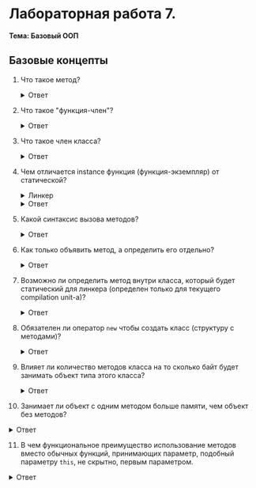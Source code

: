 # Лабораторная работа 7.

**Тема: Базовый ООП**


## Базовые концепты

1. Что такое метод?

   <details>
   <summary>Ответ</summary>
   Метод это функция, определенная внутри структуры (класса).
   </details>

2. Что такое "функция-член"?

   <details>
   <summary>Ответ</summary>
   Это синоним для слова метод.
   </details>

3. Что такое член класса?

   <details>
   <summary>Ответ</summary>
   Методы, поля. (А также конструкторы и деструкторы, но это позже.)
   </details>

4. Чем отличается instance функция (функция-экземпляр) от статической?

   <details>
   <summary>Линкер</summary>
 
   `static` для методов не связан со `static` для линкера. Не путайте их.
   </details>
   
   <details>
   <summary>Ответ</summary>
 
   Instance функции принимают скрытый параметр `this` - указатель на объект.
   </details>

5. Какой синтаксис вызова методов?

   <details>
   <summary>Ответ</summary>
 
   Instance методы могут быть вызваны только 
   используя member access синтаксис `obj.action(parameter)`,
   что передает `&obj` как скрытый параметр `this` 
   (если `obj` это указатель, допустим синтаксис `obj->action(parameter)`).
 
   Статические методы можно вызвать через `obj.action(parameter)` 
   или как `Object::action(parameter)` (`Object` - это тип переменной obj).
   Скрытый `this` не существует для них, поэтому он не передастся.
   
   </details>

6. Как только объявить метод, а определить его отдельно?

   <details>
   <summary>Ответ</summary>
   
   Объявить метод можно так же как обычную функцию. 
   ```cpp
   class Hello
   {
       static void world();
   }
   ```
 
   Определить можно либо сразу на месте, либо определив ее как `void Hello::world()`
 
   ```cpp
   class Hello
   {
       static void world();
   }
   
   // ...
   
   void Hello::world()
   {
       std::cout << "Hello" << std::endl;
   }
   ```
   
   Такой же синтаксис и с instance методами.
   </details>

7. Возможно ли определить метод внутри класса, который будет статический для линкера 
    (определен только для текущего compilation unit-a)?

   <details>
   <summary>Ответ</summary>
   
   Один конкретный — нельзя. Можно все методы в классе, приписав `static` к определению класса. Некоторым образом это можно обойти, используя вложенный класс. 
   [См. док](../../../en/05a_programming_fundamentals/05_module.md#private-members-in-the-header-file).
   </details>

8. Обязателен ли оператор `new` чтобы создать класс (структуру с методами)?

   <details>
   <summary>Ответ</summary>
   Нет. Классы можно встроить в стек, как и обычные стркутуры без методов.
   </details>

9. Влияет ли количество методов класса на то сколько байт будет занимать объект типа этого класса?

   <details>
   <summary>Ответ</summary>
   Нет. Методы привязаны к самому типу, а не к конкретному объекту.
   Сами инструкции из методов будут занимать память, но отдельную, чем память объекта.
   </details>

10. Занимает ли объект с одним методом больше памяти, чем объект без методов?

   <details>
   <summary>Ответ</summary>

   Нет, если методы не виртуальные. 
   Про виртуальные методы будет в теме с интерфейсами.

   Вы можете проверить сколько памяти занимает любой объект, используя `sizeof`.
   </details>

11. В чем функциональное преимущество использование методов вместо обычных функций,
     принимающих параметр, подобный параметру `this`, не скрытно, первым параметром.

   <details>
   <summary>Ответ</summary>
   Функционально, то есть, в плане того что произойдет при выполнении программы, разницы нет.
   Поэтому, правильный ответ - никакого функционального преимущества методы не имеют.

   Методы имеют преимущество в плане структурирования кода:
   если все операции с данными какого-то типа определены внутри определения типа,
   их просто проще найти.

   Также, ООП дает возможность осуществлять инкапсулирование данных,
   что труднее осуществить в типичном процедуральном программировании.
   </details>

